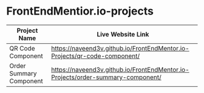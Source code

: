 # FrontEndMentior.io-projects
| Project Name            | Live Website Link                                                                |
|-------------------------|----------------------------------------------------------------------------------|
| QR Code Component       | https://naveend3v.github.io/FrontEndMentor.io-Projects/qr-code-component/       |
| Order Summary Component | https://naveend3v.github.io/FrontEndMentor.io-Projects/order-summary-component/ |

